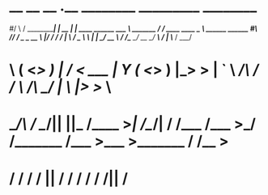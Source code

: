 # __      __             __           .__                    ________                _________             ________                
#/  \    /  \___________|  | __  _____|  |__   ____ ______   \______ \   _______  __/   _____/ ____   ____ \_____  \ ______  ______
#\   \/\/   /  _ \_  __ \  |/ / /  ___/  |  \ /  _ \\____ \   |    |  \_/ __ \  \/ /\_____  \_/ __ \_/ ___\ /   |   \\____ \/  ___/
# \        (  <_> )  | \/    <  \___ \|   Y  (  <_> )  |_> >  |    `   \  ___/\   / /        \  ___/\  \___/    |    \  |_> >___ \ 
#  \__/\  / \____/|__|  |__|_ \/____  >___|  /\____/|   __/  /_______  /\___  >\_/ /_______  /\___  >\___  >_______  /   __/____  >
#       \/                   \/     \/     \/       |__|             \/     \/             \/     \/     \/        \/|__|       \/ 